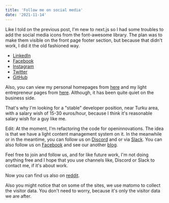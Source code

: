 ```yaml
---
title: 'Follow me on social media'
date: '2021-11-14'
---
```


Like I told on the previous post, I'm new to next.js so I had some troubles to add the social media icons from the font-awesome library. The plan was to make them visible on the front page footer section, but because that didn't work, I did it the old fashioned way.

- [LinkedIn](https://www.linkedin.com/in/jussi-k-jokinen/)
- [Facebook](https://www.facebook.com/n00bsaiboth/)
- [Instagram](https://www.instagram.com/n00bsaiboth/)
- [Twitter](https://www.twitter.com/n00bsaiboth/)
- [GitHub](https://www.github.com/n00bsaiboth/)

Also, you can view my personal homepages from [here](http://jussi.jokinen.arkku.net) and my light entrepreneur pages from [here](https://openinnovations.io). Although, it has been quite quiet on the business side.

That's why I'm looking for a "stable" developer position, near Turku area, with a salary wish of 15-30 euros/hour, because I think it's reasonable salary wish for a guy like me.

Edit: At the moment, I'm refactoring the code for openinnovations. The idea is that we have a light content management system on it. In the meanwhile or in the meantime, you can follow us on [Discord](https://discord.gg/4X9hDCG6A4) and or via [Slack](https://openinnovations-group.slack.com/archives/C06TDQBDA7P). You can also follow us on [Facebook](https://facebook.com/fi.open.innovations) and see our another [blog](https://nextjs-blog-seven-rho-68.vercel.app/).

Feel free to join and follow us, and for like future work, I'm not doing anything free and I hope that you use channels like, Discord or Slack to contact me, if it's about work.

Now you can find us also on [reddit](https://www.reddit.com/r/openinnovations/).

Also you might notice that on some of the sites, we use matomo to collect the visitor data. You don't need to worry, because it's only the visitor data we are after.
